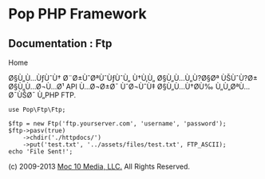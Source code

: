 Pop PHP Framework
=================

Documentation : Ftp
-------------------

Home

Ø§Ù„Ù…ÙƒÙˆÙ† Ø¨Ø±ÙˆØªÙˆÙƒÙˆÙ„ Ù†Ù‚Ù„ Ø§Ù„Ù…Ù„Ù?Ø§Øª ÙŠÙˆÙ?Ø±
Ø§Ù„Ù…Ø¬Ù…Ø¹ API Ù…Ø¬Ø±Ø¯ ÙˆØ¬ÙˆÙ‡ Ø§Ù„Ù…Ù†Ø­Ù‰ Ù„Ù„ØªÙ…Ø¯ÙŠØ¯ Ù„PHP
FTP.

    use Pop\Ftp\Ftp;

    $ftp = new Ftp('ftp.yourserver.com', 'username', 'password');
    $ftp->pasv(true)
        ->chdir('./httpdocs/')
        ->put('test.txt', '../assets/files/test.txt', FTP_ASCII);
    echo 'File Sent!';

\(c) 2009-2013 [Moc 10 Media, LLC.](http://www.moc10media.com) All
Rights Reserved.

